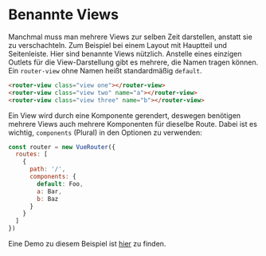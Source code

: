 # Benannte Views

Manchmal muss man mehrere Views zur selben Zeit darstellen, anstatt sie zu verschachteln. Zum Beispiel bei einem Layout mit Hauptteil und Seitenleiste. Hier sind benannte Views nützlich. Anstelle eines einzigen Outlets für die View-Darstellung gibt es mehrere, die Namen tragen können. Ein `router-view` ohne Namen heißt standardmäßig `default`.

``` html
<router-view class="view one"></router-view>
<router-view class="view two" name="a"></router-view>
<router-view class="view three" name="b"></router-view>
```

Ein View wird durch eine Komponente gerendert, deswegen benötigen mehrere Views auch mehrere Komponenten für dieselbe Route. Dabei ist es wichtig, `components` (Plural) in den Optionen zu verwenden:

``` js
const router = new VueRouter({
  routes: [
    {
      path: '/',
      components: {
        default: Foo,
        a: Bar,
        b: Baz
      }
    }
  ]
})
```

Eine Demo zu diesem Beispiel ist
[hier](https://jsfiddle.net/posva/6du90epg/) zu finden.
